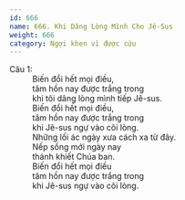 ```yaml
---
id: 666
name: 666. Khi Dâng Lòng Mình Cho Jê-Sus
weight: 666
category: Ngợi khen vì được cứu
---
```

<dl><dt>Câu 1:</dt><dd data-verse="1">Biến đổi hết mọi điều, <br/>tâm hồn nay được trắng trong <br/>khi tôi dâng lòng mình tiếp Jê-sus. <br/>Biến đổi hết mọi điều, <br/>tâm hồn nay được trắng trong <br/>khi Jê-sus ngự vào cõi lòng. <br/>Những lối ác ngày xưa cách xa từ đây. <br/>Nếp sống mới ngày nay <br/>thánh khiết Chúa ban. <br/>Biến đổi hết mọi điều <br/>tâm hồn nay được trắng trong <br/>khi Jê-sus ngự vào cõi lòng. </dd></dl>
